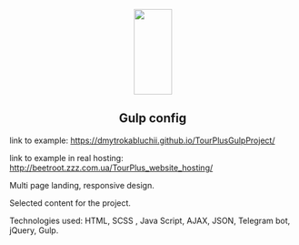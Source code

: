 <p align="center">
  <a href="https://gulpjs.com">
    <img height="150" width="67" src="https://raw.githubusercontent.com/gulpjs/artwork/master/gulp-2x.png">
  </a>
  <h2 align="center">Gulp config</h2>
</p>

link to example: https://dmytrokabluchii.github.io/TourPlusGulpProject/

link to example in real hosting: http://beetroot.zzz.com.ua/TourPlus_website_hosting/

Multi page landing, responsive design.

Selected content for the project.

Technologies used: HTML, SCSS , Java Script, AJAX, JSON, Telegram bot, jQuery, Gulp.



